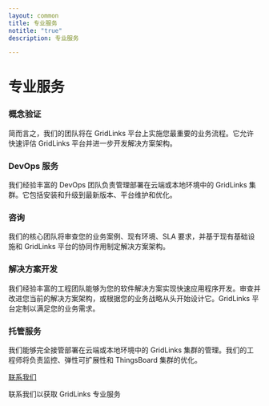 ```yaml
---
layout: common
title: 专业服务
notitle: "true"
description: 专业服务

---
```


<h1 class="mainTitle">专业服务</h1>

<div class="service-info-blocks">
  <div class="card">
    <h3 class="title">概念验证</h3>
    <p class="description">简而言之，我们的团队将在 GridLinks 平台上实施您最重要的业务流程。它允许快速评估 GridLinks 平台并进一步开发解决方案架构。</p>
  </div>

  <div class="card">
    <h3 class="title">DevOps 服务</h3>
    <p class="description">我们经验丰富的 DevOps 团队负责管理部署在云端或本地环境中的 GridLinks 集群。它包括安装和升级到最新版本、平台维护和优化。</p>
  </div>

  <div class="card">
    <h3 class="title">咨询</h3>
    <p class="description">我们的核心团队将审查您的业务案例、现有环境、SLA 要求，并基于现有基础设施和 GridLinks 平台的协同作用制定解决方案架构。</p>
  </div>

  <div class="card">
    <h3 class="title">解决方案开发</h3>
    <p class="description">我们经验丰富的工程团队能够为您的软件解决方案实现快速应用程序开发。审查并改进您当前的解决方案架构，或根据您的业务战略从头开始设计它。GridLinks 平台定制以满足您的业务需求。</p>
  </div>

  <div class="card">
    <h3 class="title">托管服务</h3>
    <p class="description">我们能够完全接管部署在云端或本地环境中的 GridLinks 集群的管理。我们的工程师将负责监控、弹性可扩展性和 ThingsBoard 集群的优化。</p>
  </div>
</div>

<div class="bottom">
    <a href="/docs/contact-us/" class="contact-button">联系我们</a>
    <p>联系我们以获取 GridLinks 专业服务</p>
</div>